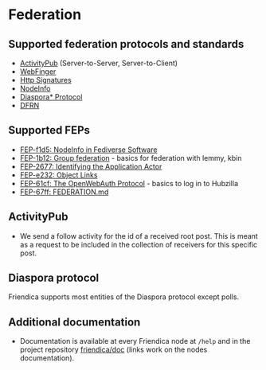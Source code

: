 # Federation

## Supported federation protocols and standards

- [ActivityPub](https://www.w3.org/TR/activitypub/) (Server-to-Server, Server-to-Client)
- [WebFinger](https://webfinger.net/)
- [Http Signatures](https://datatracker.ietf.org/doc/html/draft-cavage-http-signatures)
- [NodeInfo](https://nodeinfo.diaspora.software/)
- [Diaspora* Protocol](https://diaspora.github.io/diaspora_federation/)
- [DFRN](https://git.friendi.ca/friendica/friendica/src/branch/develop/spec)

## Supported FEPs

- [FEP-f1d5: NodeInfo in Fediverse Software](https://codeberg.org/fediverse/fep/src/branch/main/fep/f1d5/fep-f1d5.md)
- [FEP-1b12: Group federation](https://codeberg.org/fediverse/fep/src/branch/main/fep/1b12/fep-1b12.md) - basics for federation with lemmy, kbin
- [FEP-2677: Identifying the Application Actor](https://codeberg.org/fediverse/fep/src/branch/main/fep/2677/fep-2677.md)
- [FEP-e232: Object Links](https://codeberg.org/fediverse/fep/src/branch/main/fep/e232/fep-e232.md)
- [FEP-61cf: The OpenWebAuth Protocol](https://codeberg.org/fediverse/fep/src/branch/main/fep/61cf/fep-61cf.md) - basics to log in to Hubzilla
- [FEP-67ff: FEDERATION.md](https://codeberg.org/fediverse/fep/src/branch/main/fep/67ff/fep-67ff.md)

## ActivityPub

- We send a follow activity for the id of a received root post. This is meant as a request to be included in the collection of receivers for this specific post.

## Diaspora protocol

Friendica supports most entities of the Diaspora protocol except polls.

## Additional documentation

- Documentation is available at every Friendica node at `/help` and in the project repository [friendica/doc](https://git.friendi.ca/friendica/friendica/src/branch/develop/doc) (links work on the nodes documentation).

<!-- Add links to documentation pages. -->
